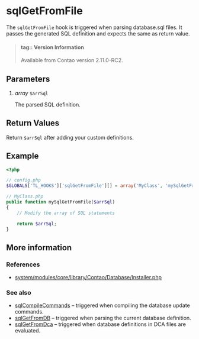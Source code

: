 # sqlGetFromFile

The `sqlGetFromFile` hook is triggered when parsing database.sql files. It passes
the generated SQL definition and expects the same as return value.

> #### tag:: Version Information 
> Available from Contao version 2.11.0-RC2.



## Parameters

1. *array* `$arrSql`

    The parsed SQL definition.



## Return Values

Return `$arrSql` after adding your custom definitions.


## Example

```php
<?php

// config.php
$GLOBALS['TL_HOOKS']['sqlGetFromFile'][] = array('MyClass', 'mySqlGetFromFile');

// MyClass.php
public function mySqlGetFromFile($arrSql)
{
    // Modify the array of SQL statements

    return $arrSql;
}
```


## More information


### References

- [system/modules/core/library/Contao/Database/Installer.php](https://github.com/contao/core/blob/3.5.0/system/modules/core/library/Contao/Database/Installer.php#L405-L412)


### See also

- [sqlCompileCommands](sqlCompileCommands.md) – triggered when compiling the database update commands.
- [sqlGetFromDB](sqlGetFromDB.md) – triggered when parsing the current database definition.
- [sqlGetFromDca](sqlGetFromDca.md) – triggered when database definitions in DCA files are evaluated.
